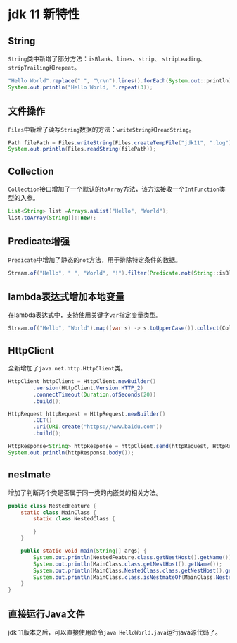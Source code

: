 # jdk 11 新特性

## String

`String`类中新增了部分方法：`isBlank`、`lines`、`strip`、
`stripLeading`、`stripTrailing`和`repeat`。

```java
"Hello World".replace(" ", "\r\n").lines().forEach(System.out::println);
System.out.println("Hello World, ".repeat(3));
```
## 文件操作

`Files`中新增了读写`String`数据的方法：`writeString`和`readString`。

```java
Path filePath = Files.writeString(Files.createTempFile("jdk11", ".log"), "Hello World");
System.out.println(Files.readString(filePath));
```

## Collection

`Collection`接口增加了一个默认的`toArray`方法，该方法接收一个`IntFunction`类型的入参。

```java
List<String> list =Arrays.asList("Hello", "World");
list.toArray(String[]::new);
```

## Predicate增强

`Predicate`中增加了静态的`not`方法，用于排除特定条件的数据。

```java
Stream.of("Hello", " ", "World", "!").filter(Predicate.not(String::isBlank)).forEach(System.out::println);
```

## lambda表达式增加本地变量

在lambda表达式中，支持使用关键字`var`指定变量类型。

```java
Stream.of("Hello", "World").map((var s) -> s.toUpperCase()).collect(Collectors.joining(","));
```

## HttpClient

全新增加了`java.net.http.HttpClient`类。

```java
HttpClient httpClient = HttpClient.newBuilder()
        .version(HttpClient.Version.HTTP_2)
        .connectTimeout(Duration.ofSeconds(20))
        .build();

HttpRequest httpRequest = HttpRequest.newBuilder()
        .GET()
        .uri(URI.create("https://www.baidu.com"))
        .build();

HttpResponse<String> httpResponse = httpClient.send(httpRequest, HttpResponse.BodyHandlers.ofString());
System.out.println(httpResponse.body());
```

## nestmate

增加了判断两个类是否属于同一类的内嵌类的相关方法。

```java
public class NestedFeature {
    static class MainClass {
        static class NestedClass {

        }
    }

    public static void main(String[] args) {
        System.out.println(NestedFeature.class.getNestHost().getName());
        System.out.println(MainClass.class.getNestHost().getName());
        System.out.println(MainClass.NestedClass.class.getNestHost().getName());
        System.out.println(MainClass.class.isNestmateOf(MainClass.NestedClass.class));
    }
}
```

## 直接运行Java文件

jdk 11版本之后，可以直接使用命令`java HelloWorld.java`运行java源代码了。


 
